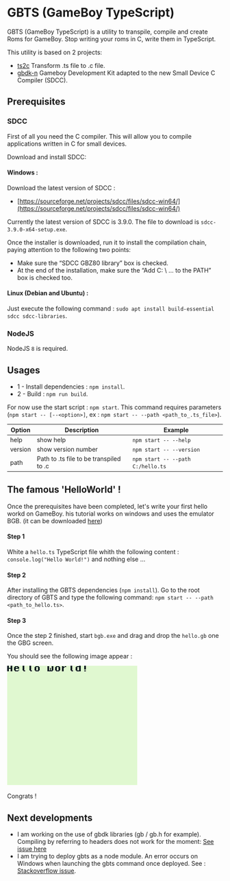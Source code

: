 # GBTS (GameBoy TypeScript)

GBTS (GameBoy TypeScript) is a utility to transpile, compile and create Roms for GameBoy.
Stop writing your roms in C, write them in TypeScript.

This utility is based on 2 projects:
* [ts2c](https://github.com/andrei-markeev/ts2c) Transform .ts file to .c file.
* [gbdk-n](https://github.com/andreasjhkarlsson/gbdk-n) Gameboy Development Kit adapted to the new Small Device C Compiler (SDCC).
 
## Prerequisites

### SDCC
First of all you need the C compiler. This will allow you to compile applications written in C for small devices.

Download and install SDCC:
#### Windows : 

Download the latest version of SDCC :
* [https://sourceforge.net/projects/sdcc/files/sdcc-win64/](https://sourceforge.net/projects/sdcc/files/sdcc-win64/)

Currently the latest version of SDCC is 3.9.0. The file to download is `sdcc-3.9.0-x64-setup.exe`.

Once the installer is downloaded, run it to install the compilation chain, paying attention to the following two points:

* Make sure the “SDCC GBZ80 library” box is checked.
* At the end of the installation, make sure the “Add C: \ ... to the PATH” box is checked too.

#### Linux (Debian and Ubuntu) : 

Just execute the following command : `sudo apt install build-essential sdcc sdcc-libraries`.

### NodeJS

NodeJS `8` is required.

## Usages

* 1 - Install dependencies : `npm install`.
* 2 - Build : `npm run build`. 

For now use the start script : `npm start`. 
This command requires parameters (`npm start -- [--<option>]`, ex : `npm start -- --path <path_to_.ts_file>`). 

| Option    | Description                               | Example                           |
|-----------|-------------------------------------------|-----------------------------------| 
| help      | show help                                 | `npm start -- --help`             |
| version   | show version number                       | `npm start -- --version`          |
| path      | Path to .ts file to be transpiled to .c   | `npm start -- --path C:/hello.ts` |

## The famous 'HelloWorld' ! 

Once the prerequisites have been completed, let's write your first hello workd on GameBoy. 
his tutorial works on windows and uses the emulator BGB. (it can be downloaded [here](https://bgb.bircd.org/))

#### Step 1 
White a `hello.ts` TypeScript file whith the following content : `console.log("Hello World!")` and nothing else ...
 
#### Step 2 
After installing the GBTS dependencies (`npm install`).
Go to the root directory of GBTS and type the following command: `npm start -- --path <path_to_hello.ts>`.

#### Step 3

Once the step 2 finished, start `bgb.exe` and drag and drop the `hello.gb` one the GBG screen. 

You should see the following image appear :
 
![Hello world](doc/hello.png)  

Congrats !   

## Next developments

* I am working on the use of gbdk libraries (gb / gb.h for example). Compiling by referring to headers does not work for the moment: [See issue here](https://github.com/andrei-markeev/ts2c-target-esp-idf/issues/1)
* I am trying to deploy gbts as a node module. An error occurs on Windows when launching the gbts command once deployed.
See : [Stackoverflow issue](https://stackoverflow.com/questions/65136317/installing-locally-and-globally-a-npm-depency-produces-an-error-while-executing).
